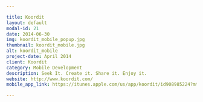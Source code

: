 ```yaml
---

title: Koordit
layout: default
modal-id: 21
date: 2014-06-30
img: koordit_mobile_popup.jpg
thumbnail: koordit_mobile.jpg
alt: koordit_mobile
project-date: April 2014
client: Koordit
category: Mobile Development
description: Seek It. Create it. Share it. Enjoy it.
website: http://www.koordit.com/
mobile_app_link: https://itunes.apple.com/us/app/koordit/id908985224?mt=8

---
```

